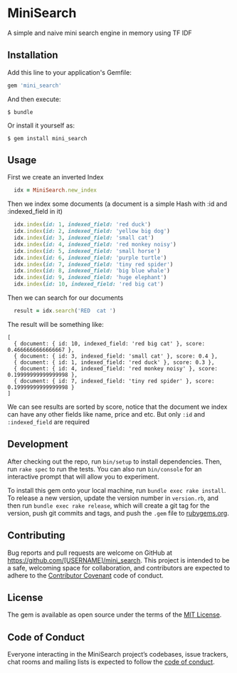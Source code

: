 # MiniSearch

A simple and naive mini search engine in memory using TF IDF

## Installation

Add this line to your application's Gemfile:

```ruby
gem 'mini_search'
```

And then execute:

    $ bundle

Or install it yourself as:

    $ gem install mini_search

## Usage

First we create an inverted Index

```ruby
  idx = MiniSearch.new_index
```

Then we index some documents (a document is a simple Hash with :id and :indexed_field in it)

```ruby
  idx.index(id: 1, indexed_field: 'red duck')
  idx.index(id: 2, indexed_field: 'yellow big dog')
  idx.index(id: 3, indexed_field: 'small cat')
  idx.index(id: 4, indexed_field: 'red monkey noisy')
  idx.index(id: 5, indexed_field: 'small horse')
  idx.index(id: 6, indexed_field: 'purple turtle')
  idx.index(id: 7, indexed_field: 'tiny red spider')
  idx.index(id: 8, indexed_field: 'big blue whale')
  idx.index(id: 9, indexed_field: 'huge elephant')
  idx.index(id: 10, indexed_field: 'red big cat')
```

Then we can search for our documents

```ruby
  result = idx.search('RED  cat ')
```

The result will be something like:

```
[
  { document: { id: 10, indexed_field: 'red big cat' }, score: 0.4666666666666667 },
  { document: { id: 3, indexed_field: 'small cat' }, score: 0.4 },
  { document: { id: 1, indexed_field: 'red duck' }, score: 0.3 },
  { document: { id: 4, indexed_field: 'red monkey noisy' }, score: 0.19999999999999998 },
  { document: { id: 7, indexed_field: 'tiny red spider' }, score: 0.19999999999999998 }
]
```

We can see results are sorted by score, notice that the document we index can have any other fields like name, price and etc.
But only `:id` and `:indexed_field` are required

## Development

After checking out the repo, run `bin/setup` to install dependencies. Then, run `rake spec` to run the tests. You can also run `bin/console` for an interactive prompt that will allow you to experiment.

To install this gem onto your local machine, run `bundle exec rake install`. To release a new version, update the version number in `version.rb`, and then run `bundle exec rake release`, which will create a git tag for the version, push git commits and tags, and push the `.gem` file to [rubygems.org](https://rubygems.org).

## Contributing

Bug reports and pull requests are welcome on GitHub at https://github.com/[USERNAME]/mini_search. This project is intended to be a safe, welcoming space for collaboration, and contributors are expected to adhere to the [Contributor Covenant](http://contributor-covenant.org) code of conduct.

## License

The gem is available as open source under the terms of the [MIT License](https://opensource.org/licenses/MIT).

## Code of Conduct

Everyone interacting in the MiniSearch project’s codebases, issue trackers, chat rooms and mailing lists is expected to follow the [code of conduct](https://github.com/[USERNAME]/mini_search/blob/master/CODE_OF_CONDUCT.md).
